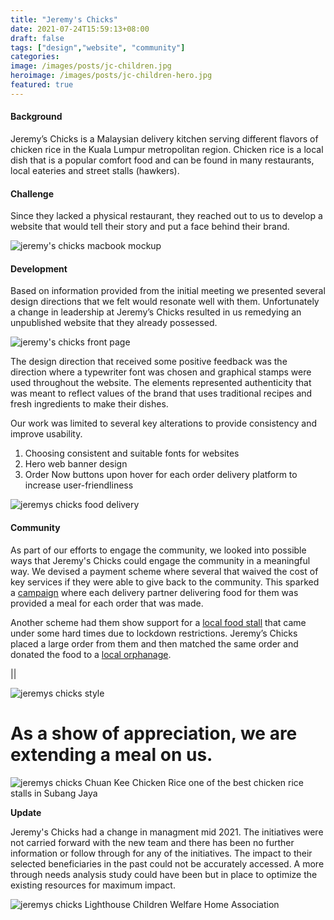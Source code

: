 ```yaml
---
title: "Jeremy's Chicks"
date: 2021-07-24T15:59:13+08:00
draft: false
tags: ["design","website", "community"]
categories:
image: /images/posts/jc-children.jpg
heroimage: /images/posts/jc-children-hero.jpg
featured: true
---
```


#### Background

Jeremy’s Chicks is a Malaysian delivery kitchen serving different flavors of chicken rice in the Kuala Lumpur metropolitan region. Chicken rice is a local dish that is a popular comfort food and can be found in many restaurants, local eateries and street stalls (hawkers). 

#### Challenge

Since they lacked a physical restaurant, they reached out to us to develop a website that would tell their story and put a face behind their brand. 

![jeremy's chicks macbook mockup](/images/posts/jc-mockup-macbook.gif)

#### Development

Based on information provided from the initial meeting we presented several design directions that we felt would resonate well with them. Unfortunately a change in leadership at Jeremy’s Chicks resulted in us remedying an unpublished website that they already possessed. 

![jeremy's chicks front page](/images/posts/jc-JC2.jpg)

The design direction that received some positive feedback was the direction where a typewriter font was chosen and graphical stamps were used throughout the website. The elements represented authenticity that was meant to reflect values of the brand that uses traditional recipes and fresh ingredients to make their dishes. 

Our work was limited to several key alterations to provide consistency and improve usability.

1. Choosing consistent and suitable fonts for websites
2. Hero web banner design 
3. Order Now buttons upon hover for each order delivery platform to increase user-friendliness

![jeremys chicks food delivery](/images/posts/jc-grab-driver.jpg)

#### Community

As part of our efforts to engage the community, we looked into possible ways that Jeremy's Chicks could engage the community in a meaningful way. We devised a payment scheme where several that waived the cost of key services if they were able to give back to the community. This sparked a [campaign](/https://www.instagram.com/p/CGl2tzdpO1d/) where each delivery partner delivering food for them was provided a meal for each order that was made. 

Another scheme had them show support for a [local food stall](/https://www.instagram.com/p/CG8_n3eJR17/) that came under some hard times due to lockdown restrictions. Jeremy’s Chicks placed a large order from them and then matched the same order and donated the food to a [local orphanage](/https://www.instagram.com/p/CG_hPdPpa2G/).

||

![jeremys chicks style](/images/posts/jc-style-01.jpg)

# As a show of appreciation, we are extending a meal on us.

![jeremys chicks Chuan Kee Chicken Rice one of the best chicken rice stalls in Subang Jaya](/images/posts/jc-hawker-seller.jpg)

**Update**

Jeremy's Chicks had a change in managment mid 2021. The initiatives were not carried forward with the new team and there has been no further information or follow through for any of the initiatives. The impact to their selected beneficiaries in the past could not be accurately accessed. A more through needs analysis study could have been but in place to optimize the existing resources for maximum impact.

![jeremys chicks Lighthouse Children Welfare Home Association](/images/posts/jc-children2.jpg)

